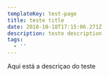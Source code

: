 ```yaml
---
templateKey: test-page
title: teste title
date: 2018-10-18T17:15:06.271Z
description: teste description
tags:
  - ''
---
```

Aqui está a descriçao do teste
